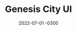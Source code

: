 ---
layout: default
title: Genesis City UI
date: 2022-07-01 -0300
tags: Frontend UI UX
image: /img/work/genesis-city.jpg
link: https://genesis.city/
---